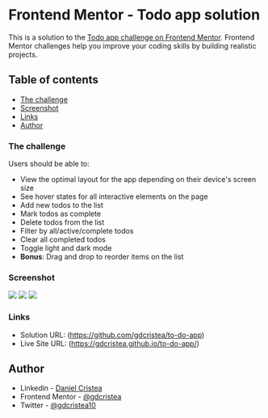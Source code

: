 # Frontend Mentor - Todo app solution

This is a solution to the [Todo app challenge on Frontend Mentor](https://www.frontendmentor.io/challenges/todo-app-Su1_KokOW). Frontend Mentor challenges help you improve your coding skills by building realistic projects.

## Table of contents

- [The challenge](#the-challenge)
- [Screenshot](#screenshot)
- [Links](#links)
- [Author](#author)

### The challenge

Users should be able to:

- View the optimal layout for the app depending on their device's screen size
- See hover states for all interactive elements on the page
- Add new todos to the list
- Mark todos as complete
- Delete todos from the list
- Filter by all/active/complete todos
- Clear all completed todos
- Toggle light and dark mode
- **Bonus**: Drag and drop to reorder items on the list

### Screenshot

![](/to-do-app/screenshot/screenshot1.png)
![](/to-do-app/screenshot/screenshot2.png)
![](/to-do-app/screenshot/screenshot3.png)

### Links

- Solution URL: (https://github.com/gdcristea/to-do-app)
- Live Site URL: (https://gdcristea.github.io/to-do-app/)

## Author

- Linkedin - [Daniel Cristea](https://www.linkedin.com/in/daniel-cristea-629069191/)
- Frontend Mentor - [@gdcristea](https://www.frontendmentor.io/profile/gdcristea)
- Twitter - [@gdcristea10](https://twitter.com/gdcristea10)
